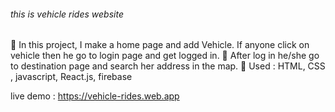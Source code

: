 ###### this is vehicle rides website ########

	In this project, I make a home page and add Vehicle. If anyone click on vehicle then he go to login page and get logged in.
	After log in he/she go to destination page and search her address in the map.
	Used : HTML, CSS , javascript, React.js, firebase



live demo : https://vehicle-rides.web.app
